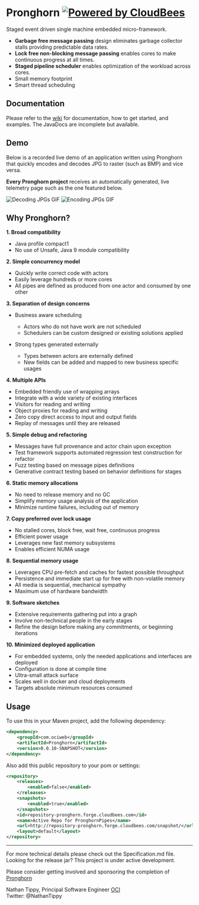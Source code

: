 Pronghorn  [![Powered by CloudBees](https://www.cloudbees.com/sites/default/files/styles/large/public/Button-Powered-by-CB.png?itok=uMDWINfY)](https://pronghorn.ci.cloudbees.com/)
=====

Staged event driven single machine embedded micro-framework.

* **Garbage free message passing** design eliminates garbage collector stalls providing predictable data rates.  
* **Lock free non-blocking message passing** enables cores to make continuous progress at all times.  
* **Staged pipeline scheduler** enables optimization of the workload across cores. 
* Small memory footprint
* Smart thread scheduling

## Documentation
Please refer to the [wiki](../../wiki) for documentation, how to get started, and examples. The JavaDocs are incomplete but available.

## Demo
Below is a recorded live demo of an application written using Pronghorn that quickly encodes and decodes JPG to raster (such as BMP) and vice versa.

**Every Pronghorn project** receives an automatically generated, live telemetry page such as the one featured below.

![Decoding JPGs GIF](./static/DecodingJPGS.gif "Decoding JPGs")
![Encoding JPGs GIF](./static/EncodingJPGs.gif "Encoding JPGs")

## Why Pronghorn?
**1. Broad compatibility** 
* Java profile compact1  
* No use of Unsafe, Java 9 module compatibility       

**2. Simple concurrency model**
* Quickly write correct code with actors  
* Easily leverage hundreds or more cores  
* All pipes are defined as produced from one actor and consumed by one other   
    
**3. Separation of design concerns**  
* Business aware scheduling
	 
   * Actors who do not have work are not scheduled  
   * Schedulers can be custom designed or existing solutions applied   
* Strong types generated externally  
   * Types between actors are externally defined  
   * New fields can be added and mapped to new business specific usages  

**4. Multiple APIs**
* Embedded friendly use of wrapping arrays  
* Integrate with a wide variety of existing interfaces  
* Visitors for reading and writing  
* Object proxies for reading and writing  
* Zero copy direct access to input and output fields  
* Replay of messages until they are released

**5. Simple debug and refactoring** 
* Messages have full provenance and actor chain upon exception   
* Test framework supports automated regression test construction for refactor   
* Fuzz testing based on message pipes definitions   
* Generative contract testing based on behavior definitions for stages  
 
**6. Static memory allocations**
* No need to release memory and no GC  
* Simplify memory usage analysis of the application   
* Minimize runtime failures, including out of memory  

**7. Copy preferred over lock usage**
* No stalled cores, block free, wait free, continuous progress  
* Efficient power usage  
* Leverages new fast memory subsystems  
* Enables efficient NUMA usage  

**8. Sequential memory usage**  
* Leverages CPU pre-fetch and caches for fastest possible throughput  
* Persistence and immediate start up for free with non-volatile memory  
* All media is sequential, mechanical sympathy  
* Maximum use of hardware bandwidth 

**9. Software sketches**
* Extensive requirements gathering put into a graph  
* Involve non-technical people in the early stages  
* Refine the design before making any commitments, or beginning iterations   

**10. Minimized deployed application**
* For embedded systems, only the needed applications and interfaces are deployed   
* Configuration is done at compile time   
* Ultra-small attack surface   
* Scales well in docker and cloud deployments   
* Targets absolute minimum resources consumed   
	
## Usage

  To use this in your Maven project, add the following dependency:

```xml
<dependency>
	<groupId>com.ociweb</groupId>
	<artifactId>Pronghorn</artifactId>
	<version>0.0.10-SNAPSHOT</version>
</dependency> 
```

  Also add this public repository to your pom or settings:

```xml
<repository>
	<releases>
		<enabled>false</enabled>
	</releases>
	<snapshots>
		<enabled>true</enabled>
	</snapshots>
	<id>repository-pronghorn.forge.cloudbees.com</id>
	<name>Active Repo for PronghornPipes</name>
	<url>http://repository-pronghorn.forge.cloudbees.com/snapshot/</url>
	<layout>default</layout>
</repository>	
```
------------------------------------------

For more technical details please check out the Specification.md file.
Looking for the release jar? This project is under active development.

Please consider getting involved and sponsoring the completion of [Pronghorn](mailto:info@objectcomputing.com;?subject=Pronghorn%20Sponsor%20Inquiry)


Nathan Tippy, Principal Software Engineer [OCI](http://objectcomputing.com)  
Twitter: @NathanTippy
